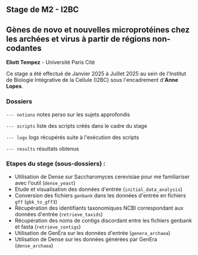 ## Stage de M2 - I2BC
## Gènes de novo et nouvelles microprotéines chez les archées et virus à partir de régions non-codantes
**Eliott Tempez** - Université Paris Cité

Ce stage a été effectué de Janvier 2025 à Juillet 2025 au sein de l'Institut de Biologie Intégrative de la Cellule (I2BC) sous l'encadrement d'**Anne Lopes**. 


### Dossiers
`--- notions` notes perso sur les sujets approfondis

`--- scripts` liste des scripts créés dans le cadre du stage

`--- logs` logs récupérés suite à l'exécution des scripts

`--- results` résultats obtenus


### Etapes du stage (sous-dossiers) :
- Utilisation de Dense sur Saccharomyces cerevisiae pour me familiariser avec l'outil (`dense_yeast`)
- Etude et visualisation des données d'entrée (`initial_data_analysis`)
- Conversion des fichiers `genbank` dans les données d'entrée en fichiers `gff` (`gbk_to_gff3`)
- Récupération des identifiants taxonomiques NCBI correspondant aux données d'entrée (`retrieve_taxids`)
- Récupération des noms de contigs discordant entre les fichiers genbank et fasta (`retrieve_contigs`)
- Utilisation de GenEra sur les données d'entrée (`genera_archaea`)
- Utilisation de Dense sur les données générées par GenEra (`dense_archaea`)